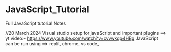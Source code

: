 # JavaScript_Tutorial
Full JavaScript tutorial Notes

//20 March 2024
Visual studio setup for javaScript and important plugins ==> yt video:- https://www.youtube.com/watch?v=cvvwkgp4HBg
JavaScript can be run using ==> replit, chrome, vs code, 
